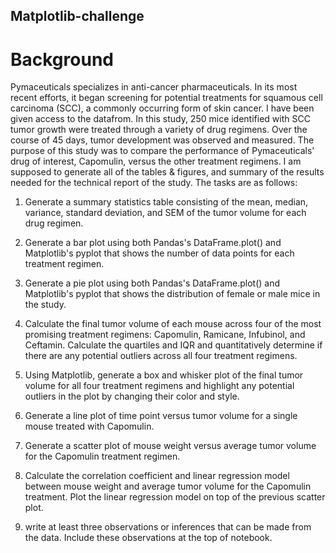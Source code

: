 ## Matplotlib-challenge

# Background
Pymaceuticals specializes in anti-cancer pharmaceuticals. In its most recent efforts, it began screening for potential treatments for squamous cell carcinoma (SCC), a commonly occurring form of skin cancer.
I have been given access to the datafrom. In this study, 250 mice identified with SCC tumor growth were treated through a variety of drug regimens. Over the course of 45 days, tumor development was observed and measured. The purpose of this study was to compare the performance of Pymaceuticals' drug of interest, Capomulin, versus the other treatment regimens. I am supposed to generate all of the tables & figures, and summary of the results needed for the technical report of the study. The tasks are as follows:

1. Generate a summary statistics table consisting of the mean, median, variance, standard deviation, and SEM of the tumor volume for each drug regimen.

2. Generate a bar plot using both Pandas's DataFrame.plot() and Matplotlib's pyplot that shows the number of data points for each treatment regimen.

3. Generate a pie plot using both Pandas's DataFrame.plot() and Matplotlib's pyplot that shows the distribution of female or male mice in the study.

4. Calculate the final tumor volume of each mouse across four of the most promising treatment regimens: Capomulin, Ramicane, Infubinol, and Ceftamin. Calculate the quartiles and IQR and quantitatively determine if there are any potential outliers across all four treatment regimens.

5. Using Matplotlib, generate a box and whisker plot of the final tumor volume for all four treatment regimens and highlight any potential outliers in the plot by changing their color and style.

6. Generate a line plot of time point versus tumor volume for a single mouse treated with Capomulin.

7. Generate a scatter plot of mouse weight versus average tumor volume for the Capomulin treatment regimen.

8. Calculate the correlation coefficient and linear regression model between mouse weight and average tumor volume for the Capomulin treatment. Plot the linear regression model on top of the previous scatter plot.

9.  write at least three observations or inferences that can be made from the data. Include these observations at the top of notebook.
